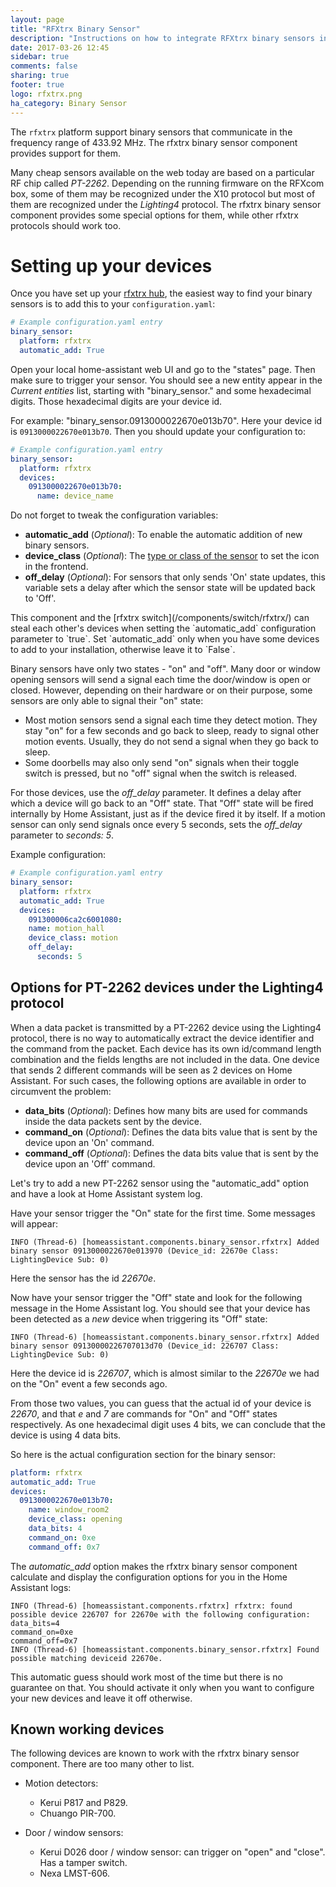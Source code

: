 ```yaml
---
layout: page
title: "RFXtrx Binary Sensor"
description: "Instructions on how to integrate RFXtrx binary sensors into Home Assistant."
date: 2017-03-26 12:45
sidebar: true
comments: false
sharing: true
footer: true
logo: rfxtrx.png
ha_category: Binary Sensor
---
```


The `rfxtrx` platform support binary sensors that communicate in the frequency range of 433.92 MHz. The rfxtrx binary sensor component provides support for them. 

Many cheap sensors available on the web today are based on a particular RF chip called *PT-2262*. Depending on the running firmware on the RFXcom box, some of them may be recognized under the X10 protocol but most of them are recognized under the *Lighting4* protocol. The rfxtrx binary sensor component provides some special options for them, while other rfxtrx protocols should work too.

# Setting up your devices
Once you have set up your [rfxtrx hub](/components/rfxtrx/), the easiest way to find your binary sensors is to add this to your `configuration.yaml`:

```yaml
# Example configuration.yaml entry
binary_sensor:
  platform: rfxtrx
  automatic_add: True
```

Open your local home-assistant web UI and go to the "states" page. Then make sure to trigger your sensor. You should see a new entity appear in the *Current entities* list, starting with "binary_sensor." and some hexadecimal digits. Those hexadecimal digits are your device id.

For example: "binary_sensor.0913000022670e013b70". Here your device id is `0913000022670e013b70`. Then you should update your configuration to:

```yaml
# Example configuration.yaml entry
binary_sensor:
  platform: rfxtrx
  devices:
    0913000022670e013b70:
      name: device_name
```

Do not forget to tweak the configuration variables:

- **automatic_add** (*Optional*): To enable the automatic addition of new binary sensors.
- **device_class** (*Optional*): The [type or class of the sensor](/components/binary_sensor/) to set the icon in the frontend.
- **off_delay** (*Optional*): For sensors that only sends 'On' state updates, this variable sets a delay after which the sensor state will be updated back to 'Off'.

<p class='note warning'>
This component and the [rfxtrx switch](/components/switch/rfxtrx/) can steal each other's devices when setting the `automatic_add` configuration parameter to `true`. Set `automatic_add` only when you have some devices to add to your installation, otherwise leave it to `False`.
</p>

Binary sensors have only two states - "on" and "off". Many door or window opening sensors will send a signal each time the door/window is open or closed. However, depending on their hardware or on their purpose, some sensors are only able to signal their "on" state:

- Most motion sensors send a signal each time they detect motion. They stay "on" for a few seconds and go back to sleep, ready to signal other motion events. Usually, they do not send a signal when they go back to sleep. 
- Some doorbells may also only send "on" signals when their toggle switch is pressed, but no "off" signal when the switch is released.

For those devices, use the *off_delay* parameter. It defines a delay after which a device will go back to an "Off" state. That "Off" state will be fired internally by Home Assistant, just as if the device fired it by itself. If a motion sensor can only send signals once every 5 seconds, sets the *off_delay* parameter to *seconds: 5*.


Example configuration:

```yaml
# Example configuration.yaml entry
binary_sensor:
  platform: rfxtrx
  automatic_add: True
  devices:
    091300006ca2c6001080:
    name: motion_hall
    device_class: motion
    off_delay:
      seconds: 5
```

## Options for PT-2262 devices under the Lighting4 protocol

When a data packet is transmitted by a PT-2262 device using the Lighting4 protocol, there is no way to automatically extract the device identifier and the command from the packet. Each device has its own id/command length combination and the fields lengths are not included in the data. One device that sends 2 different commands will be seen as 2 devices on Home Assistant. For such cases, the following options are available in order to circumvent the problem:

- **data_bits** (*Optional*): Defines how many bits are used for commands inside the data packets sent by the device.
- **command_on** (*Optional*): Defines the data bits value that is sent by the device upon an 'On' command.
- **command_off** (*Optional*): Defines the data bits value that is sent by the device upon an 'Off' command.

Let's try to add a new PT-2262 sensor using the "automatic_add" option and have a look at Home Assistant system log. 

Have your sensor trigger the "On" state for the first time. Some messages will appear:

```
INFO (Thread-6) [homeassistant.components.binary_sensor.rfxtrx] Added binary sensor 0913000022670e013970 (Device_id: 22670e Class: LightingDevice Sub: 0)
```

Here the sensor has the id *22670e*.

Now have your sensor trigger the "Off" state and look for the following message in the Home Assistant log. You should see that your device has been detected as a *new* device when triggering its "Off" state:

```
INFO (Thread-6) [homeassistant.components.binary_sensor.rfxtrx] Added binary sensor 09130000226707013d70 (Device_id: 226707 Class: LightingDevice Sub: 0)
```

Here the device id is *226707*, which is almost similar to the *22670e* we had on the "On" event a few seconds ago. 

From those two values, you can guess that the actual id of your device is *22670*, and that *e* and *7* are commands for "On" and "Off" states respectively. As one hexadecimal digit uses 4 bits, we can conclude that the device is using 4 data bits.

So here is the actual configuration section for the binary sensor:

```yaml
platform: rfxtrx
automatic_add: True
devices:
  0913000022670e013b70:
    name: window_room2
    device_class: opening
    data_bits: 4
    command_on: 0xe
    command_off: 0x7
```

The *automatic_add* option makes the rfxtrx binary sensor component calculate and display the configuration options for you in the Home Assistant logs:

```
INFO (Thread-6) [homeassistant.components.rfxtrx] rfxtrx: found possible device 226707 for 22670e with the following configuration:
data_bits=4
command_on=0xe
command_off=0x7
INFO (Thread-6) [homeassistant.components.binary_sensor.rfxtrx] Found possible matching deviceid 22670e.
```

This automatic guess should work most of the time but there is no guarantee on that. You should activate it only when you want 
to configure your new devices and leave it off otherwise.

## Known working devices

The following devices are known to work with the rfxtrx binary sensor component. There are too many other to list.

- Motion detectors:
  - Kerui P817 and P829.
  - Chuango PIR-700.

- Door / window sensors:
  - Kerui D026 door / window sensor: can trigger on "open" and "close". Has a tamper switch.
  - Nexa LMST-606.
